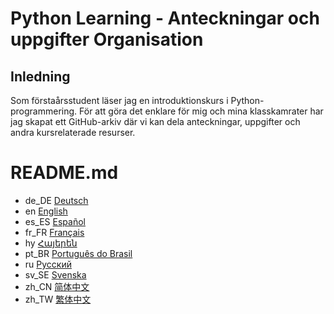 # Python Learning - Anteckningar och uppgifter Organisation
## Inledning
Som förstaårsstudent läser jag en introduktionskurs i Python-programmering. För att göra det enklare för mig och mina klasskamrater har jag skapat ett GitHub-arkiv där vi kan dela anteckningar, uppgifter och andra kursrelaterade resurser.
# README.md
- de_DE [Deutsch](README.de_DE.md)
- en [English](README.md)
- es_ES [Español](README.es_ES.md)
- fr_FR [Français](README.fr_FR.md)
- hy [Հայերեն](README.hy.md)
- pt_BR [Português do Brasil](README.pt_BR.md)
- ru [Русский](README.ru.md)
- sv_SE [Svenska](README.sv_SE.md)
- zh_CN [简体中文](README.zh_CN.md)
- zh_TW [繁体中文](README.zh_TW.md)
